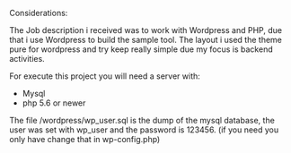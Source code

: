 Considerations:

The Job description i received was to work with Wordpress and PHP, due that i use Wordpress to build the sample tool.
The layout i used the theme pure for wordpress and try keep really simple due my focus is backend activities.



For execute this project you will need a server with:
- Mysql
- php 5.6 or newer

The file /wordpress/wp_user.sql is the dump of the mysql database, the user was set with wp_user and the password is 123456.
(if you need you only have change that in wp-config.php)
